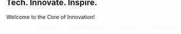 <!DOCTYPE html>
<html lang="en">
<head>
    <link rel="stylesheet" href="index.css">
    <title>First project</title>
  <style>
    .Logo {
    background-size: -15px;
    width: -40px;
    margin: -30px;
    margin-top: -200px;
    margin-left: -160px;
    padding-top: -20px;
    padding-left: -40px;
}

body{
    background-image: url('Image\ 3');
    background-size: cover;
    background-position: auto;
};
.Main{
    font-family: Impact, Haettenschweiler, 'Arial Narrow Bold', sans-serif;
    font-style: normal;
    background-color: black;

}
.Main h1 {
    font-weight: 100px;
    font-size: 50px;
    color: rgb(36, 6, 119);
    font-display: auto;
    font-family: Verdana;
    margin-bottom: -7px;
    padding-bottom: -7px;
    text-align: center;
}

/* General styling for the menu */
.menu {
    font-family: Arial, sans-serif;
    background-color: rgb(1, 1, 1);
    background-position: 50px;
    margin-bottom: -10px;
    padding-bottom: -10px;
    margin-inline: -20px;
}
.menu ul {
    list-style-type: upper-alpha;
    margin: -3.5px;
    padding: -3.5px;
    text-align: center;
}
.menu li {
    display: contents;
    font-family: 'Trebuchet MS', 'Lucida Sans Unicode', 'Lucida Grande', 'Lucida Sans', Arial, sans-serif;
    margin: 20px;
}
.menu a {
    color: rgb(248, 248, 249);
    text-decoration: none;
    font-size: 15px;
    padding: 8px 10px;
    margin: 8px  10px;
    margin-bottom: 10px;
    display: inline-block;
    border-radius: 10px;
    word-break: 70px;
}

.menu a:hover {
    background-color: rgb(223, 183, 183);
    border-radius: 10px;
}

/* Style for the .Welcome container */
.Welcome {
    text-align: left;
    padding: 12px;
    width: 50%;
    margin: 25px left 20=px; /* Centered horizontally with space on top */ 
}

/* Style for the heading inside .Welcome */
.Welcome h2 {
    background-size: -20px;
    font-family: 'Franklin Gothic Medium', 'Arial Narrow', Arial, sans-serif;
    font-size: 70px;
    font-weight: bold;
    color: #ff6a00; /* Green text color */
    text-align: left;
    margin-top: -20px;
    margin-left: -7px;
    padding-left: -7px;
    border-radius: 50px;
    text-shadow: 1px 1px 2px rgba(0, 0, 0, 0.1); /* Subtle shadow */
}
.Welcome h3 {
    background-size: 12px;
    font-family: Arial, Helvetica, sans-serif ;
    font-size: 38px;
    font-weight: 7px;
    margin-left: -10px;
    padding-left: -10px;
    margin-bottom: -10px;
    padding-bottom: -10px;
    background-size: 12px;
    background-position: 40px;
    color: #010101; /* Green text color */
    text-align: left;
    border-radius: 10px;
}

.Tech {
    text-align: center;
    padding: 20px;
    width: 60%;
    margin: 40px auto;
    box-shadow: 0 4px 8px rgba(0, 0, 0, 0.1);
}

.Tech h2 {
    font-size: 2.5rem;
    font-weight: bold;
    color: #007BFF; /* Blue text */
    margin: 10px;
    text-shadow: 1px 1px 2px rgba(0, 0, 0, 0.1);
}

.Tech p {
    font-size: 16px;
    color: #555; /* Subtle gray */
    margin-top: 10px;
}



  </style>
</head>
<body>
<div class="menu"> 
    <ul>
        <li><a href="index.html">Home</a></li>
        <li><a href="Our Services.html">Our Services</a></li>
        <li><a href="Career.html">Career</a></li>
        <li><a href="About Us.html">About Us</a></li>
    </ul>
</div>

<div class="Logo">
    <img src="Logo new.png" alt="mLDTech Logo" class="logo">
    </div>

<div class="Welcome">
        <h2><marquee>Welcome to the Future</marquee></h2> 
        <h3> Your Digital Adventure Starts Here!</h3>
</div>
       
<div class="Tech">
    <h2>Tech. Innovate. Inspire.</h2>
    <p>Welcome to the Core of Innovation!</p>
</div>

</body>
</html>
